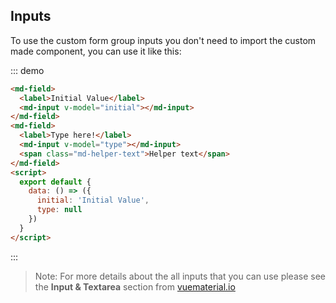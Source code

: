 ## Inputs

<script>
module.exports = {
  data: () => ({
    initial: 'Initial Value',
    type: null
  })
}
</script>

To use the custom form group inputs you don't need to import the custom made component, you can use it like this:

::: demo
```html
<md-field>
  <label>Initial Value</label>
  <md-input v-model="initial"></md-input>
</md-field>
<md-field>
  <label>Type here!</label>
  <md-input v-model="type"></md-input>
  <span class="md-helper-text">Helper text</span>
</md-field>
<script>
  export default {
    data: () => ({
      initial: 'Initial Value',
      type: null
    })
  }
</script>
```
:::

> Note: For more details about the all inputs that you can use please see the **Input & Textarea** section from [vuematerial.io](https://vuematerial.io/components/input)
